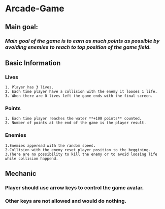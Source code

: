 # Arcade-Game
## **Main goal:**
  ### *Main goal of the game is to earn as much points as possible by avoiding enemies to reach to top position of the game field.*
  

## **Basic Information**
  ### **Lives**
    1. Player has 3 lives.
    2. Each time player have a collision with the enemy it looses 1 life.
    3. When there are 0 lives left the game ends with the final screen.
  ### **Points**
    1. Each time player reaches the water **+100 points** counted.
    2. Number of points at the end of the game is the player result.
  ### **Enemies**
    1.Enemies apperead with the random speed.
    2.Collision with the enemy reset player position to the beggining.
    3.There are no possibility to kill the enemy or to avoid loosing life while collision happend.
## **Mechanic**
  ### Player should use **arrow keys** to control the game avatar.
  ### Other keys are not allowed and would do nothing.

    
